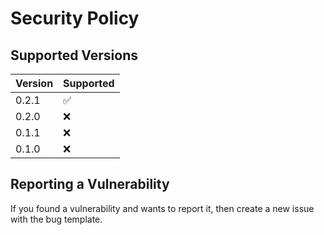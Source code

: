 # Security Policy

## Supported Versions

| Version | Supported          |
| ------- | ------------------ |
| 0.2.1   | :white_check_mark: |
| 0.2.0   | :x:                |
| 0.1.1   | :x:                |
| 0.1.0   | :x:                |

## Reporting a Vulnerability
If you found a vulnerability and wants to report it, then create a new issue with the bug template.
